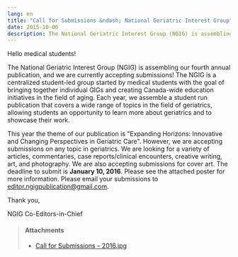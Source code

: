 ```yaml
---
lang: en
title: "Call for Submissions &ndash; National Geriatric Interest Group"
date: 2015-10-06
description: The National Geriatric Interest Group (NGIG) is assembling our fourth annual publication, and we are currently accepting submissions!
---
```


Hello medical students!
 
The National Geriatric Interest Group (NGIG) is assembling our fourth annual publication, and we are currently accepting submissions!
The NGIG is a centralized student-led group started by medical students with the goal of bringing together individual GIGs and creating Canada-wide education initiatives in the field of aging. Each year, we assemble a student run publication that covers a wide range of topics in the field of geriatrics, allowing students an opportunity to learn more about geriatrics and to showcase their work.
 
This year the theme of our publication is "Expanding Horizons: Innovative and Changing Perspectives in Geriatric Care". However, we are accepting submissions on any topic in geriatrics. We are looking for a variety of articles, commentaries, case reports/clinical encounters, creative writing, art, and photography. We are also accepting submissions for cover art. The deadline to submit is **January 10, 2016**. Please see the attached poster for more information. Please email your submissions to <a href="mailto:editor.ngigpublication@gmail.com">editor.ngigpublication@gmail.com</a>.
 
Thank you,
 
NGIG Co-Editors-in-Chief

> #### **Attachments**
>
> - [Call for Submissions – 2016.jpg](/files/updates/Call%20for%20Submissions%20-%202016.jpg)
